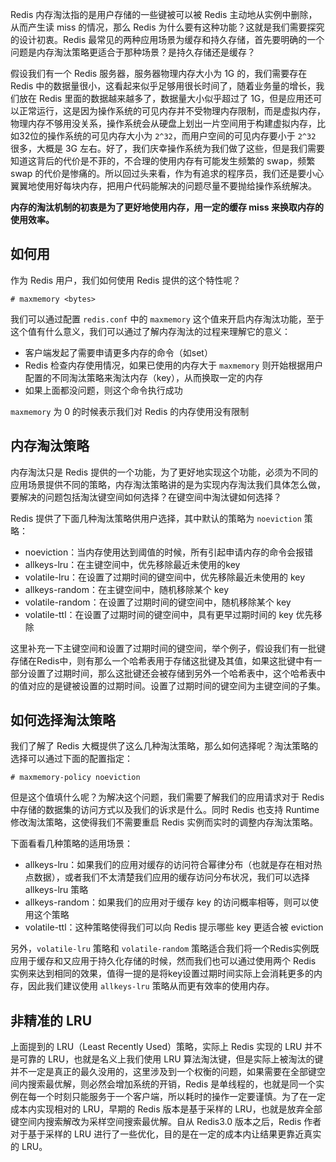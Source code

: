 Redis 内存淘汰指的是用户存储的一些键被可以被 Redis 主动地从实例中删除，从而产生读 miss 的情况，那么 Redis 为什么要有这种功能？这就是我们需要探究的设计初衷。Redis 最常见的两种应用场景为缓存和持久存储，首先要明确的一个问题是内存淘汰策略更适合于那种场景？是持久存储还是缓存？

假设我们有一个 Redis 服务器，服务器物理内存大小为 1G 的，我们需要存在 Redis 中的数据量很小，这看起来似乎足够用很长时间了，随着业务量的增长，我们放在 Redis 里面的数据越来越多了，数据量大小似乎超过了 1G，但是应用还可以正常运行，这是因为操作系统的可见内存并不受物理内存限制，而是虚拟内存，物理内存不够用没关系，操作系统会从硬盘上划出一片空间用于构建虚拟内存，比如32位的操作系统的可见内存大小为 `2^32`，而用户空间的可见内存要小于 `2^32` 很多，大概是 3G 左右。好了，我们庆幸操作系统为我们做了这些，但是我们需要知道这背后的代价是不菲的，不合理的使用内存有可能发生频繁的 swap，频繁 swap 的代价是惨痛的。所以回过头来看，作为有追求的程序员，我们还是要小心翼翼地使用好每块内存，把用户代码能解决的问题尽量不要抛给操作系统解决。

**内存的淘汰机制的初衷是为了更好地使用内存，用一定的缓存 miss 来换取内存的使用效率。**

## 如何用

作为 Redis 用户，我们如何使用 Redis 提供的这个特性呢？

```text
# maxmemory <bytes>
```

我们可以通过配置 `redis.conf` 中的 `maxmemory` 这个值来开启内存淘汰功能，至于这个值有什么意义，我们可以通过了解内存淘汰的过程来理解它的意义：

- 客户端发起了需要申请更多内存的命令（如set）
- Redis 检查内存使用情况，如果已使用的内存大于 `maxmemory` 则开始根据用户配置的不同淘汰策略来淘汰内存（key），从而换取一定的内存
- 如果上面都没问题，则这个命令执行成功

`maxmemory` 为 0 的时候表示我们对 Redis 的内存使用没有限制

## 内存淘汰策略

内存淘汰只是 Redis 提供的一个功能，为了更好地实现这个功能，必须为不同的应用场景提供不同的策略，内存淘汰策略讲的是为实现内存淘汰我们具体怎么做，要解决的问题包括淘汰键空间如何选择？在键空间中淘汰键如何选择？

Redis 提供了下面几种淘汰策略供用户选择，其中默认的策略为 `noeviction` 策略：

- noeviction：当内存使用达到阈值的时候，所有引起申请内存的命令会报错
- allkeys-lru：在主键空间中，优先移除最近未使用的key
- volatile-lru：在设置了过期时间的键空间中，优先移除最近未使用的 key
- allkeys-random：在主键空间中，随机移除某个 key
- volatile-random：在设置了过期时间的键空间中，随机移除某个 key
- volatile-ttl：在设置了过期时间的键空间中，具有更早过期时间的 key 优先移除

这里补充一下主键空间和设置了过期时间的键空间，举个例子，假设我们有一批键存储在Redis中，则有那么一个哈希表用于存储这批键及其值，如果这批键中有一部分设置了过期时间，那么这批键还会被存储到另外一个哈希表中，这个哈希表中的值对应的是键被设置的过期时间。设置了过期时间的键空间为主键空间的子集。

## 如何选择淘汰策略

我们了解了 Redis 大概提供了这么几种淘汰策略，那么如何选择呢？淘汰策略的选择可以通过下面的配置指定：

```text
# maxmemory-policy noeviction
```

但是这个值填什么呢？为解决这个问题，我们需要了解我们的应用请求对于 Redis 中存储的数据集的访问方式以及我们的诉求是什么。同时 Redis 也支持 Runtime 修改淘汰策略，这使得我们不需要重启 Redis 实例而实时的调整内存淘汰策略。

下面看看几种策略的适用场景：

- allkeys-lru：如果我们的应用对缓存的访问符合幂律分布（也就是存在相对热点数据），或者我们不太清楚我们应用的缓存访问分布状况，我们可以选择 allkeys-lru 策略
- allkeys-random：如果我们的应用对于缓存 key 的访问概率相等，则可以使用这个策略
- volatile-ttl：这种策略使得我们可以向 Redis 提示哪些 key 更适合被 eviction

另外，`volatile-lru` 策略和 `volatile-random` 策略适合我们将一个Redis实例既应用于缓存和又应用于持久化存储的时候，然而我们也可以通过使用两个 Redis 实例来达到相同的效果，值得一提的是将key设置过期时间实际上会消耗更多的内存，因此我们建议使用 `allkeys-lru` 策略从而更有效率的使用内存。

## 非精准的 LRU

上面提到的 LRU（Least Recently Used）策略，实际上 Redis 实现的 LRU 并不是可靠的 LRU，也就是名义上我们使用 LRU 算法淘汰键，但是实际上被淘汰的键并不一定是真正的最久没用的，这里涉及到一个权衡的问题，如果需要在全部键空间内搜索最优解，则必然会增加系统的开销，Redis 是单线程的，也就是同一个实例在每一个时刻只能服务于一个客户端，所以耗时的操作一定要谨慎。为了在一定成本内实现相对的 LRU，早期的 Redis 版本是基于采样的 LRU，也就是放弃全部键空间内搜索解改为采样空间搜索最优解。自从 Redis3.0 版本之后，Redis 作者对于基于采样的 LRU 进行了一些优化，目的是在一定的成本内让结果更靠近真实的 LRU。